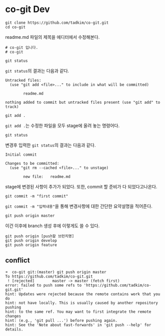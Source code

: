 # co-git Dev
```
git clone https://github.com/tadkim/co-git.git
cd co-git
```

readme.md 파일의 제목을 에디터에서 수정해본다.

```
# co-git 입니다.
# co-git
```

```
git status
```
`git status`의 결과는 다음과 같다.
```
Untracked files:
  (use "git add <file>..." to include in what will be committed)

        readme.md

nothing added to commit but untracked files present (use "git add" to track)
```

```
git add .
```
`git add .`는 수정한 파일을 모두 stage에 올려 놓는 명령어다.

```
git status
```
변경후 입력한 `git status`의 결과는 다음과 같다.
```
Initial commit

Changes to be committed:
  (use "git rm --cached <file>..." to unstage)

        new file:   readme.md
```
stage에 변경된 사항이 추가가 되었다. 또한, commit 할 준비가 다 되었다고나온다.

```
git commit -m "first commit"
```
`git commit -m "입력내용"`을 통해 변경사항에 대한 간단한 요약설명을 적어준다. 


```
git push origin master
```
이건 이후에 branch 생성 후에 이렇게도 쓸 수 있다.

```
git push origin [push할 브런치명]
git push origin develop
git push origin feature
```




## conflict


```
➜  co-git git:(master) git push origin master
To https://github.com/tadkim/co-git.git
 ! [rejected]        master -> master (fetch first)
error: failed to push some refs to 'https://github.com/tadkim/co-git.git'
hint: Updates were rejected because the remote contains work that you do
hint: not have locally. This is usually caused by another repository pushing
hint: to the same ref. You may want to first integrate the remote changes
hint: (e.g., 'git pull ...') before pushing again.
hint: See the 'Note about fast-forwards' in 'git push --help' for details.
```